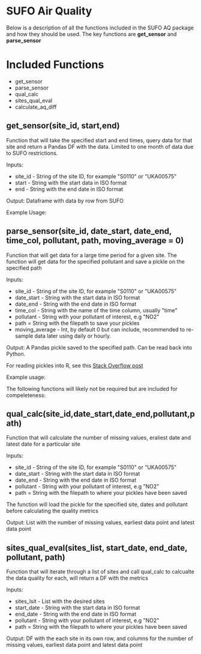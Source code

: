 # SUFO Air Quality

Below is a description of all the functions included in the SUFO AQ package and how they should be used. The key functions are **get_sensor** and **parse_sensor**

# Included Functions
- get_sensor
- parse_sensor
- qual_calc
- sites_qual_eval
- calculate_aq_diff

## get_sensor(site_id, start,end)
Function that will take the specified start and end times, query data for that site and return a Pandas DF with the data.
Limited to one month of data due to SUFO restrictions.

Inputs:
- site_id - String of the site ID, for example "S0110" or "UKA00575"
- start - String with the start data in ISO format
- end - String with the end date in ISO format
 
Output: Dataframe with data by row from SUFO

Example Usage:

## parse_sensor(site_id, date_start, date_end, time_col, pollutant, path, moving_average = 0)
Function that will get data for a large time period for a given site. The function will get data for the specified pollutant and save a pickle on the specified path

Inputs:
- site_id - String of the site ID, for example "S0110" or "UKA00575"
- date_start - String with the start data in ISO format
- date_end - String with the end date in ISO format
- time_col - String with the name of the time column, usually "time"
- pollutant - String with your pollutant of interest, e.g "NO2"
- path = String with the filepath to save your pickles
- moving_average - Int, by default 0 but can include, recommended to re-sample data later using daily or hourly.

Output: A Pandas pickle saved to the specified path. Can be read back into Python.

For reading pickles into R, see this [Stack Overflow post](https://stackoverflow.com/questions/35121192/reading-a-pickle-file-pandas-python-data-frame-in-r)

Example usage:

The following functions will likely not be required but are included for compeleteness:

## qual_calc(site_id,date_start,date_end,pollutant,path)
Function that will calculate the number of missing values, eraliest date and latest date for a particular site

Inputs:
- site_id - String of the site ID, for example "S0110" or "UKA00575"
- date_start - String with the start data in ISO format
- date_end - String with the end date in ISO format
- pollutant - String with your pollutant of interest, e.g "NO2"
- path = String with the filepath to where your pickles have been saved

The function will load the pickle for the specified site, dates and pollutant before calculating the quality metrics

Output: List with the number of missing values, earliest data point and latest data point

## sites_qual_eval(sites_list, start_date, end_date, pollutant, path)
Function that will iterate through a list of sites and call qual_calc to calcualte the data quality for each, will return a DF with the metrics

Inputs:
- sites_lsit - List with the desired sites
- start_date - String with the start data in ISO format
- end_date - String with the end date in ISO format
- pollutant - String with your pollutant of interest, e.g "NO2"
- path = String with the filepath to where your pickles have been saved

Output: DF with the each site in its own row, and columns for the number of missing values, earliest data point and latest data point




